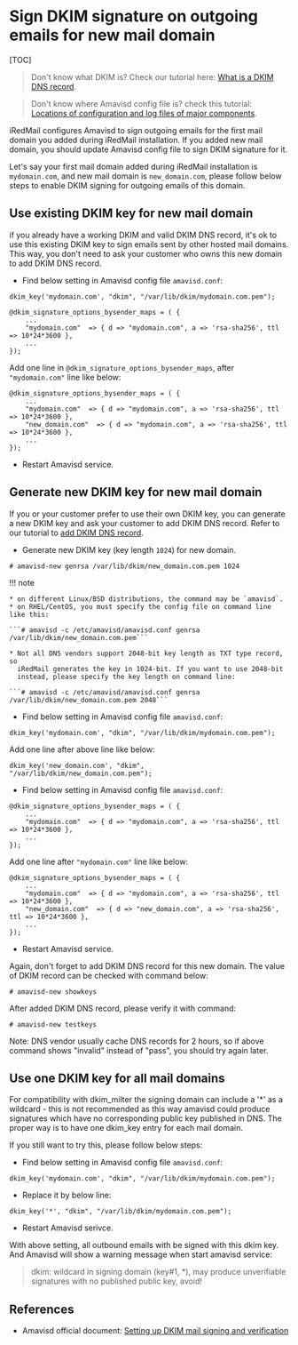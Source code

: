 # Sign DKIM signature on outgoing emails for new mail domain

[TOC]

> Don't know what DKIM is? Check our tutorial here:
>  [What is a DKIM DNS record](./setup.dns.html#dkim-record-for-your-mail-domain-name).


> Don't know where Amavisd config file is? check this tutorial:
> [Locations of configuration and log files of major components](file.locations.html#amavisd).

iRedMail configures Amavisd to sign outgoing emails for the first mail domain
you added during iRedMail installation. If you added new mail domain, you
should update Amavisd config file to sign DKIM signature for it.

Let's say your first mail domain added during iRedMail installation is
`mydomain.com`, and new mail domain is `new_domain.com`, please follow below
steps to enable DKIM signing for outgoing emails of this domain.

## Use existing DKIM key for new mail domain

if you already have a working DKIM and valid DKIM DNS record, it's ok to
use this existing DKIM key to sign emails sent by other hosted mail domains.
This way, you don't need to ask your customer who owns this new domain to add
DKIM DNS record.

* Find below setting in Amavisd config file `amavisd.conf`:

```
dkim_key('mydomain.com', "dkim", "/var/lib/dkim/mydomain.com.pem");

@dkim_signature_options_bysender_maps = ( {
    ...
    "mydomain.com"  => { d => "mydomain.com", a => 'rsa-sha256', ttl => 10*24*3600 },
    ...
});
```

Add one line in `@dkim_signature_options_bysender_maps`, after `"mydomain.com"`
line like below:

```
@dkim_signature_options_bysender_maps = ( {
    ...
    "mydomain.com"  => { d => "mydomain.com", a => 'rsa-sha256', ttl => 10*24*3600 },
    "new_domain.com"  => { d => "mydomain.com", a => 'rsa-sha256', ttl => 10*24*3600 },
    ...
});
```

* Restart Amavisd service.

## Generate new DKIM key for new mail domain

If you or your customer prefer to use their own DKIM key, you can generate
a new DKIM key and ask your customer to add DKIM DNS record. Refer to our
tutorial to [add DKIM DNS record](setup.dns.html#dkim-record-for-your-mail-domain-name).

* Generate new DKIM key (key length `1024`) for new domain.

```shell
# amavisd-new genrsa /var/lib/dkim/new_domain.com.pem 1024
```

!!! note

    * on different Linux/BSD distributions, the command may be `amavisd`.
    * on RHEL/CentOS, you must specify the config file on command line like this:

    ```# amavisd -c /etc/amavisd/amavisd.conf genrsa /var/lib/dkim/new_domain.com.pem```

    * Not all DNS vendors support 2048-bit key length as TXT type record, so
      iRedMail generates the key in 1024-bit. If you want to use 2048-bit
      instead, please specify the key length on command line:

    ```# amavisd -c /etc/amavisd/amavisd.conf genrsa /var/lib/dkim/new_domain.com.pem 2048```

* Find below setting in Amavisd config file `amavisd.conf`:

```
dkim_key('mydomain.com', "dkim", "/var/lib/dkim/mydomain.com.pem");
```

Add one line after above line like below:

```
dkim_key('new_domain.com', "dkim", "/var/lib/dkim/new_domain.com.pem");
```

* Find below setting in Amavisd config file `amavisd.conf`:

```
@dkim_signature_options_bysender_maps = ( {
    ...
    "mydomain.com"  => { d => "mydomain.com", a => 'rsa-sha256', ttl => 10*24*3600 },
    ...
});
```

Add one line after `"mydomain.com"` line like below:

```
@dkim_signature_options_bysender_maps = ( {
    ...
    "mydomain.com"  => { d => "mydomain.com", a => 'rsa-sha256', ttl => 10*24*3600 },
    "new_domain.com"  => { d => "new_domain.com", a => 'rsa-sha256', ttl => 10*24*3600 },
    ...
});
```

* Restart Amavisd service.

Again, don't forget to add DKIM DNS record for this new domain. The value of
DKIM record can be checked with command below:

```shell
# amavisd-new showkeys
```

After added DKIM DNS record, please verify it with command:

```shell
# amavisd-new testkeys
```

Note: DNS vendor usually cache DNS records for 2 hours, so if above command
shows "invalid" instead of "pass", you should try again later.

## Use one DKIM key for all mail domains

For compatibility with dkim_milter the signing domain can include a '*'
as a wildcard - this is not recommended as this way amavisd could produce
signatures which have no corresponding public key published in DNS.
The proper way is to have one dkim_key entry for each mail domain.

If you still want to try this, please follow below steps:

* Find below setting in Amavisd config file `amavisd.conf`:

```
dkim_key('mydomain.com', "dkim", "/var/lib/dkim/mydomain.com.pem");
```

* Replace it by below line:

```
dkim_key('*', "dkim", "/var/lib/dkim/mydomain.com.pem");
```

* Restart Amavisd serivce.

With above setting, all outbound emails with be signed with this dkim key.
And Amavisd will show a warning message when start amavisd service:

> dkim: wildcard in signing domain (key#1, *), may produce unverifiable
> signatures with no published public key, avoid!

## References

* Amavisd official document: [Setting up DKIM mail signing and verification](http://www.ijs.si/software/amavisd/amavisd-new-docs.html#dkim)
